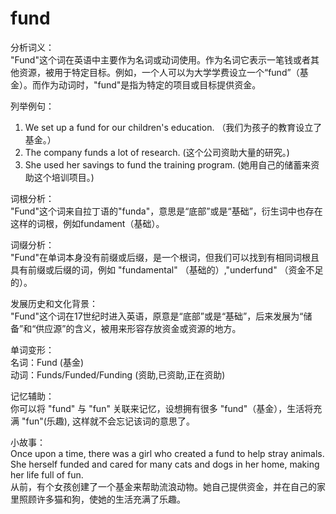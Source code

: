 # fund

分析词义：  
"Fund"这个词在英语中主要作为名词或动词使用。作为名词它表示一笔钱或者其他资源，被用于特定目标。例如，一个人可以为大学学费设立一个“fund”（基金）。而作为动词时，"fund"是指为特定的项目或目标提供资金。

  

列举例句：

  

1.  We set up a fund for our children's education. （我们为孩子的教育设立了基金。）
2.  The company funds a lot of research. (这个公司资助大量的研究。)
3.  She used her savings to fund the training program. (她用自己的储蓄来资助这个培训项目。)

  

词根分析：  
"Fund"这个词来自拉丁语的"funda"，意思是“底部”或是“基础”，衍生词中也存在这样的词根，例如fundament（基础）。

  

词缀分析：  
"Fund"在单词本身没有前缀或后缀，是一个根词，但我们可以找到有相同词根且具有前缀或后缀的词，例如 "fundamental" （基础的）,"underfund" （资金不足的）。

  

发展历史和文化背景：  
"Fund"这个词在17世纪时进入英语，原意是“底部”或是“基础”，后来发展为“储备”和“供应源”的含义，被用来形容存放资金或资源的地方。

  

单词变形：  
名词：Fund (基金)  
动词：Funds/Funded/Funding (资助,已资助,正在资助)

  

记忆辅助：  
你可以将 "fund" 与 "fun" 关联来记忆，设想拥有很多 "fund"（基金），生活将充满 "fun"(乐趣), 这样就不会忘记该词的意思了。

  

小故事：  
Once upon a time, there was a girl who created a fund to help stray animals. She herself funded and cared for many cats and dogs in her home, making her life full of fun.  
从前，有个女孩创建了一个基金来帮助流浪动物。她自己提供资金，并在自己的家里照顾许多猫和狗，使她的生活充满了乐趣。
